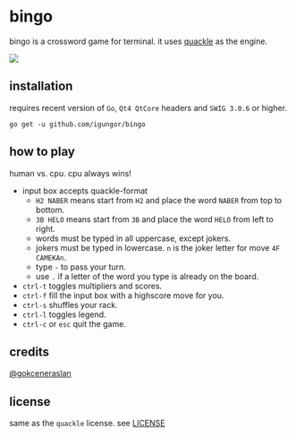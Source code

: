 # bingo

bingo is a crossword game for terminal. it uses [quackle](https://github.com/quackle/quackle) as
the engine.

![](http://i.imgur.com/RvFeEyz.png)

## installation

requires recent version of `Go`,  `Qt4 QtCore` headers and `SWIG 3.0.6` or higher.

`go get -u github.com/igungor/bingo`

## how to play

human vs. cpu. cpu always wins!

- input box accepts quackle-format
  * `H2 NABER` means start from `H2` and place the word `NABER` from top to bottom.
  * `3B HELO` means start from `3B` and place the word `HELO` from left to right.
  * words must be typed in all uppercase, except jokers.
  * jokers must be typed in lowercase. `n` is the joker letter for move `4F CAMEKAn`.
  * type `-` to pass your turn.
  * use `.` if a letter of the word you type is already on the board.
- `ctrl-t` toggles multipliers and scores.
- `ctrl-f` fill the input box with a highscore move for you.
- `ctrl-s` shuffles your rack.
- `ctrl-l` toggles legend.
- `ctrl-c` or `esc` quit the game.

## credits

[@gokceneraslan](https://github.com/gokceneraslan)

## license

same as the `quackle` license. see
[LICENSE](https://github.com/quackle/quackle/blob/master/LICENSE)
